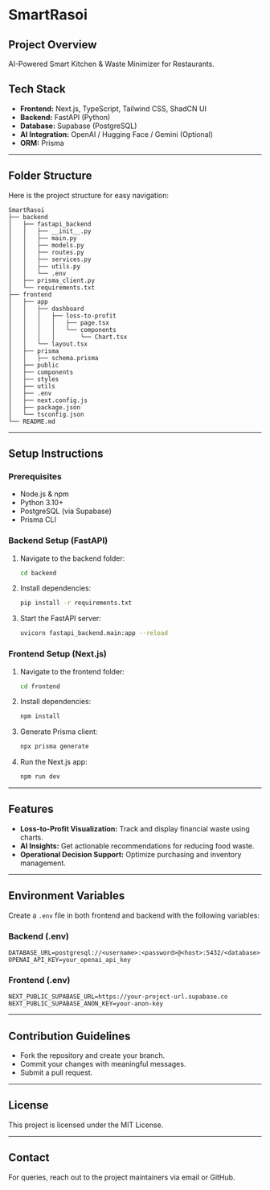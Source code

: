# SmartRasoi

## Project Overview
AI-Powered Smart Kitchen & Waste Minimizer for Restaurants.

## Tech Stack
- **Frontend:** Next.js, TypeScript, Tailwind CSS, ShadCN UI
- **Backend:** FastAPI (Python)
- **Database:** Supabase (PostgreSQL)
- **AI Integration:** OpenAI / Hugging Face / Gemini (Optional)
- **ORM:** Prisma

---

## Folder Structure
Here is the project structure for easy navigation:

```
SmartRasoi
├── backend
│   ├── fastapi_backend
│   │   ├── __init__.py
│   │   ├── main.py
│   │   ├── models.py
│   │   ├── routes.py
│   │   ├── services.py
│   │   ├── utils.py
│   │   └── .env
│   ├── prisma_client.py
│   └── requirements.txt
├── frontend
│   ├── app
│   │   ├── dashboard
│   │   │   ├── loss-to-profit
│   │   │   │   ├── page.tsx
│   │   │   │   └── components
│   │   │   │       └── Chart.tsx
│   │   └── layout.tsx
│   ├── prisma
│   │   ├── schema.prisma
│   ├── public
│   ├── components
│   ├── styles
│   ├── utils
│   ├── .env
│   ├── next.config.js
│   ├── package.json
│   └── tsconfig.json
└── README.md
```

---

## Setup Instructions

### Prerequisites
- Node.js & npm
- Python 3.10+
- PostgreSQL (via Supabase)
- Prisma CLI

### Backend Setup (FastAPI)
1. Navigate to the backend folder:
    ```bash
    cd backend
    ```
2. Install dependencies:
    ```bash
    pip install -r requirements.txt
    ```
3. Start the FastAPI server:
    ```bash
    uvicorn fastapi_backend.main:app --reload
    ```

### Frontend Setup (Next.js)
1. Navigate to the frontend folder:
    ```bash
    cd frontend
    ```
2. Install dependencies:
    ```bash
    npm install
    ```
3. Generate Prisma client:
    ```bash
    npx prisma generate
    ```
4. Run the Next.js app:
    ```bash
    npm run dev
    ```

---

## Features
- **Loss-to-Profit Visualization:** Track and display financial waste using charts.
- **AI Insights:** Get actionable recommendations for reducing food waste.
- **Operational Decision Support:** Optimize purchasing and inventory management.

---

## Environment Variables
Create a `.env` file in both frontend and backend with the following variables:

### Backend (.env)
```
DATABASE_URL=postgresql://<username>:<password>@<host>:5432/<database>
OPENAI_API_KEY=your_openai_api_key
```

### Frontend (.env)
```
NEXT_PUBLIC_SUPABASE_URL=https://your-project-url.supabase.co
NEXT_PUBLIC_SUPABASE_ANON_KEY=your-anon-key
```

---

## Contribution Guidelines
- Fork the repository and create your branch.
- Commit your changes with meaningful messages.
- Submit a pull request.

---

## License
This project is licensed under the MIT License.

---

## Contact
For queries, reach out to the project maintainers via email or GitHub.

